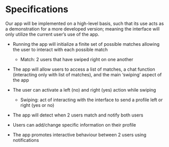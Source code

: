 # Specifications
Our app will be implemented on a high-level basis, such that its use acts as a demonstration for a more developed version; meaning the interface will only utilize the current user’s use of the app.

* Running the app will initialize a finite set of possible matches allowing the user to interact with each possible match
  * Match: 2 users that have swiped right on one another

* The app will allow users to access a list of matches, a chat function (interacting only with list of matches), and the main ‘swiping’ aspect of the app

* The user can activate a left (no) and right (yes) action while swiping
    * Swiping: act of interacting with the interface to send a profile  left or right (yes or no)

* The app will detect when 2 users match and notify both users

* Users can add/change specific information on their profile

* The app promotes interactive behaviour between 2 users using notifications 
